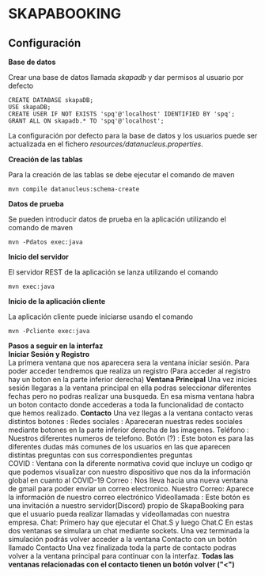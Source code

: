 SKAPABOOKING
===============================

Configuración
------------- 

**Base de datos**

Crear una base de datos llamada *skapadb* y dar permisos al usuario por defecto

    CREATE DATABASE skapaDB;
    USE skapaDB;
    CREATE USER IF NOT EXISTS 'spq'@'localhost' IDENTIFIED BY 'spq';
    GRANT ALL ON skapadb.* TO 'spq'@'localhost';

La configuración por defecto para la base de datos y los usuarios puede ser actualizada en el fichero *resources/datanucleus.properties*.

**Creación de las tablas**

Para la creación de las tablas se debe ejecutar el comando de maven

    mvn compile datanucleus:schema-create


**Datos de prueba**

Se pueden introducir datos de prueba en la aplicación utilizando el comando de maven

    mvn -Pdatos exec:java

**Inicio del servidor**

El servidor REST de la aplicación se lanza utilizando el comando

    mvn exec:java

**Inicio de la aplicación cliente**

La aplicación cliente puede iniciarse usando el comando

    mvn -Pcliente exec:java
    
    
**Pasos a seguir en la interfaz**    
**Iniciar Sesión y Registro**    
La primera ventana que nos aparecera sera la ventana iniciar sesión.
Para poder acceder tendremos que realiza un registro (Para acceder al registro hay un boton en la parte inferior derecha)
**Ventana Principal**
Una vez inicies sesión llegaras a la ventana principal en ella podras seleccionar diferentes fechas pero no podras realizar una busqueda.
En esa misma ventana habra un boton contacto donde accederas a toda la funcionalidad de contacto que hemos realizado.
**Contacto**
Una vez llegas a la ventana contacto veras distintos botones :
Redes sociales : Apareceran nuestras redes sociales mediante botones en la parte inferior derecha de las imagenes.
Teléfono : Nuestros diferentes numeros de telefono.
Botón (?) : Este boton es para las diferentes dudas más comunes de los usuarios en las que aparecen distintas preguntas con sus correspondientes preguntas  
COVID : Ventana con la diferente normativa covid que incluye un codigo qr que podemos visualizar con nuestro dispositivo que nos da la información global en cuanto al COVID-19
Correo : Nos lleva hacia una nueva ventana de gmail para poder enviar un correo electronico.
Nuestro Correo: Aparece la información de nuestro correo electrónico
Videollamada : Este botón es una invitación a nuestro servidor(Discord) propio de SkapaBooking para que el usuario pueda realizar llamadas y videollamadas con nuestra empresa.
Chat:
Primero hay que ejecutar el Chat.S y luego Chat.C
En estas dos ventanas se simulara un chat mediante sockets.
Una vez terminada la simulación podrás volver acceder a la ventana Contacto con un botón llamado Contacto
Una vez finalizada toda la parte de contacto podras volver a la ventana principal para continuar con la interfaz.
**Todas las ventanas relacionadas con el contacto tienen un botón volver ("<")**





